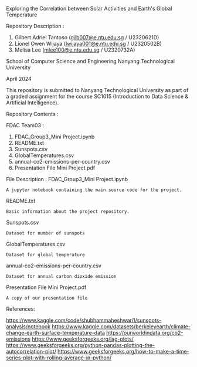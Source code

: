 Exploring the Correlation between Solar Activities and Earth's Global Temperature

Repository Description : 

1. Gilbert Adriel Tantoso (gilb007@e.ntu.edu.sg / U2320621D)
2. Lionel Owen Wijaya (lwijaya001@e.ntu.edu.sg / U2320502B)
3. Melisa Lee (mlee100@e.ntu.edu.sg / U2320732A)

School of Computer Science and Engineering
Nanyang Technological University

April 2024

This repository is submitted to Nanyang Technological University as part of a graded assignment for the course SC1015 (Introduction to Data Science & Artificial Intelligence).

Repository Contents : 

FDAC Team03 : 
1. FDAC_Group3_Mini Project.ipynb
2. README.txt
3. Sunspots.csv
4. GlobalTemperatures.csv
5. annual-co2-emissions-per-country.csv
6. Presentation File Mini Project.pdf

File Description : 
FDAC_Group3_Mini Project.ipynb

	A jupyter notebook containing the main source code for the project. 
 
README.txt

	Basic information about the project repository.
 
Sunspots.csv

	Dataset for number of sunspots
 
GlobalTemperatures.csv

	Dataset for global temperature
 
annual-co2-emissions-per-country.csv

	Dataset for annual carbon dioxide emission
 
Presentation File Mini Project.pdf

	A copy of our presentation file
 
References:

https://www.kaggle.com/code/shubhammaheshwari1/sunspots-analysis/notebook
https://www.kaggle.com/datasets/berkeleyearth/climate-change-earth-surface-temperature-data
https://ourworldindata.org/co2-emissions
https://www.geeksforgeeks.org/lag-plots/
https://www.geeksforgeeks.org/python-pandas-plotting-the-autocorrelation-plot/
https://www.geeksforgeeks.org/how-to-make-a-time-series-plot-with-rolling-average-in-python/

